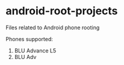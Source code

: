 # android-root-projects
Files related to Android phone rooting

Phones supported:
1. BLU Advance L5
2. BLU Adv
